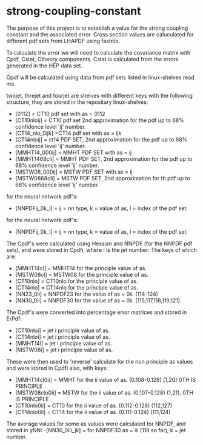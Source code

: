 # strong-coupling-constant

The purpose of this project is to establish a value for the strong coupling constant and the associated error.
Cross section values are caluculated for different pdf sets from LHAPDF using fastnlo.

To calculate the error we will need to calculate the covariance matrix with Cpdf, Cstat, Ctheory components.
Cstat is calculated from the errors generated in the HEP data set. 

Cpdf will be calculated using data from pdf sets listed in linux-shelves read me.

twojet, threjet and fourjet are shelves with different keys with the following structure, they are stored in the repositary linux-shelves:
- [0112] = CT10 pdf set with as = 0112
- [CT10nloij] = CT10 pdf set 2nd approximation for the pdf up to 68% confidence level 'ij' number.
- [CT14_nlo_0ijk] =CT14 pdf set with as = ijk
- [CT14nloij] = ct14 PDF SET, 2nd approximation for the pdf up to 68% confidence level 'ij' number.
- [MMHT14_000ij] = MMHT PDF SET with as = ij
- [MMHT1468cli] = MMHT PDF SET, 2nd approximation for the pdf up to 68% confidence level 'ij' number.
- [MSTW08_000ij] = MSTW PDF SET with as = ij
- [MSTW0868cli] = MSTW PDF SET, 2nd approximation for th pdf up to 68% confidence level 'ij' number.


for the neural network pdf's:
- [NNPDFij_0k_l] = ij = nn type, k = value of as, l = index of the pdf set.

for the neural network pdf's:
- [NNPDFij_0k_l] = ij = nn type, k = value of as, l = index of the pdf set.

The Cpdf's were calculated using Hessian and NNPDF (for the NNPDF pdf sets), and were stored in Cpdfi, where i is the jet number: The keys of which are:
- [MMHT14cl] = MMHT14 for the principle value of as.
- [MSTW08cl] = MSTW08 for the principle value of as. 
- [CT10nlo] = CT10nlo for the principle value of as.
- [CT14nlo] = CT14nlo for the principle value of as.
- [NN23_0ii] = NNPDF23 for the value of as = 0ii. (114-124)
- [NN30_0ii] = NNPDF30 for the value of as = 0ii. (115,117,118,119,121).

The Cpdf's were converted into percentage error matrices and stored in ErPdf:
- [CT10nloi] = jet i principle value of as.
- [CT14nloi] = jet i principle value of as.
- [MMHT14i] = jet i principle value of as.
- [MSTW08i] = jet i principle value of as.

These were then used to 'reverse' calculate for the non principle as values and were stored in Cpdfi also, with keys:
- [MMHT14cl0ii] = MMHT for the ii value of as. (0.108-0.128) (1,20) 0TH IS PRINCIPLE
- [MSTW08clo0ii] = MSTW for the ii value of as. (0.107-0.128) (1,21), 0TH IS PRINCIPLE
- [CT10nlo0ii] = CT10 for the ii value of as. (0.112-0.128) (112,127)
- [CT14nlo0ii] = CT14 for the ii value of as. (0.111-0.124) (111,124)

The average values for some as values were calculated for NNPDF, and stored in yNN:
-[NN30_0iii_jk] = for NNPDF30 as = iii (118 so far), k = jet number.




